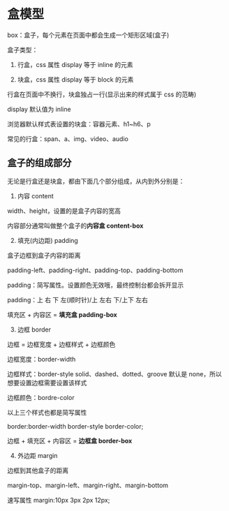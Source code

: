 # 盒模型

box：盒子，每个元素在页面中都会生成一个矩形区域(盒子)

盒子类型：

1. 行盒，css 属性 display 等于 inline 的元素

2. 块盒，css 属性 display 等于 block 的元素

行盒在页面中不换行，块盒独占一行(显示出来的样式属于 css 的范畴)

display 默认值为 inline

浏览器默认样式表设置的块盒：容器元素、h1~h6、p

常见的行盒：span、a、img、video、audio

## 盒子的组成部分

无论是行盒还是块盒，都由下面几个部分组成，从内到外分别是：

1. 内容 content

width、height，设置的是盒子内容的宽高

内容部分通常叫做整个盒子的**内容盒 content-box**

2. 填充(内边距) padding

盒子边框到盒子内容的距离

padding-left、padding-right、padding-top、padding-bottom

padding：简写属性。设置颜色无效哦，最终控制台都会拆开显示

padding：上 右 下 左(顺时针)/上 左右 下/上下 左右

填充区 + 内容区 = **填充盒 padding-box**

3. 边框 border

边框 = 边框宽度 + 边框样式 + 边框颜色

边框宽度：border-width

边框样式：border-style solid、dashed、dotted、groove 默认是 none，所以想要设置边框需要设置该样式

边框颜色：bordre-color

以上三个样式也都是简写属性

border:border-width border-style border-color;

边框 + 填充区 + 内容区 = **边框盒 border-box**

4. 外边距 margin

边框到其他盒子的距离

margin-top、margin-left、margin-right、margin-bottom

速写属性 margin:10px 3px 2px 12px;

